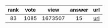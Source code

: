 
| rank | vote | view | answer | url |
|:-:|:-:|:-:|:-:|:-:|
|83|1085|1673507|15| [url](http://stackoverflow.com/questions/402504/how-to-determine-a-python-variables-type) |
